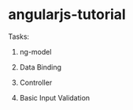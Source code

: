 # angularjs-tutorial

Tasks:

1. ng-model

2. Data Binding  

3. Controller

4. Basic Input Validation